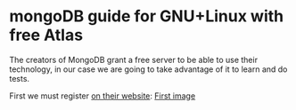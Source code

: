 # mongoDB guide for GNU+Linux with free Atlas
The creators of MongoDB grant a free server to be able to use their technology, in our case we are going to take advantage of it to learn and do tests.

First we must register [on their website](https://www.mongodb.com/cloud/atlas):
[First image](/images/007.png)
